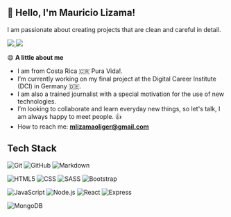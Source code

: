 ## 👋 Hello, I'm Mauricio Lizama!
I am passionate about creating projects that are clean and careful in detail.

<p align="left">
<a href="https://www.linkedin.com/in/mauriciolizama">
  <img src="https://img.shields.io/badge/-LinkedIn-blue?style=flat&logo=Linkedin&logoColor=white" />
</a>  
<a href="https://mlizama11.github.io/portfolio" >
  <img src="https://img.shields.io/badge/-Portfolio-grey?style=flat&logo=appveyor&logoColor=white" />
</a>
</p>


😄 **A little about me**

- I am from Costa Rica 🇨🇷 Pura Vida!.
- I’m currently working on my final project at the Digital Career Institute (DCI) in Germany 🇩🇪.
- I am also a trained journalist with a special motivation for the use of new technologies.
- I’m looking to collaborate and learn everyday new things, so let's talk, I am always happy to meet people. 👍
- How to reach me: **mlizamaoliger@gmail.com**

## Tech Stack

![Git](https://img.shields.io/badge/-Git-333333?style=flat&logo=git)
![GitHub](https://img.shields.io/badge/-GitHub-333333?style=flat&logo=github)
![Markdown](https://img.shields.io/badge/-Markdown-333333?style=flat&logo=markdown)

![HTML5](https://img.shields.io/badge/-HTML5-333333?style=flat&logo=HTML5)
![CSS](https://img.shields.io/badge/-CSS-333333?style=flat&logo=CSS3&logoColor=1572B6)
![SASS](https://img.shields.io/badge/Sass-333333?style=flat&logo=sass&logoColor=CC6699)
![Bootstrap](https://img.shields.io/badge/-Bootstrap-333333?style=flat&logo=bootstrap&logoColor=563D7C)

![JavaScript](https://img.shields.io/badge/-JavaScript-333333?style=flat&logo=javascript)
![Node.js](https://img.shields.io/badge/-Node.js-333333?style=flat&logo=node.js)
![React](https://img.shields.io/badge/-React-333333?style=flat&logo=react)
![Express](https://img.shields.io/badge/-Express-333333?style=flat&logo=express)

![MongoDB](https://img.shields.io/badge/-MongoDB-333333?style=flat&logo=mongodb)
